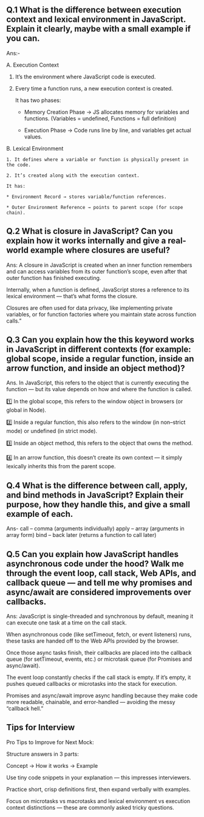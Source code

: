 ## Q.1 What is the difference between execution context and lexical environment in JavaScript. Explain it clearly, maybe with a small example if you can.

Ans:- 

A. Execution Context

1. It’s the environment where JavaScript code is executed.

2. Every time a function runs, a new execution context is created.

    It has two phases:

    * Memory Creation Phase → JS allocates memory for variables and functions.
      (Variables = undefined, Functions = full definition)

    * Execution Phase → Code runs line by line, and variables get actual values.

B. Lexical Environment

    1. It defines where a variable or function is physically present in the code.

    2. It’s created along with the execution context.

    It has:

    * Environment Record → stores variable/function references.

    * Outer Environment Reference → points to parent scope (for scope chain).

## Q.2 What is closure in JavaScript? Can you explain how it works internally and give a real-world example where closures are useful?

Ans: A closure in JavaScript is created when an inner function remembers and can access variables from its outer function’s scope, even after that outer function has finished executing.

Internally, when a function is defined, JavaScript stores a reference to its lexical environment — that’s what forms the closure.

Closures are often used for data privacy, like implementing private variables, or for function factories where you maintain state across function calls.”

## Q.3 Can you explain how the this keyword works in JavaScript in different contexts (for example: global scope, inside a regular function, inside an arrow function, and inside an object method)?

Ans. In JavaScript, this refers to the object that is currently executing the function — but its value depends on how and where the function is called.

1️⃣ In the global scope, this refers to the window object in browsers (or global in Node).

2️⃣ Inside a regular function, this also refers to the window (in non–strict mode) or undefined (in strict mode).

3️⃣ Inside an object method, this refers to the object that owns the method.

4️⃣ In an arrow function, this doesn’t create its own context — it simply lexically inherits this from the parent scope.

## Q.4 What is the difference between call, apply, and bind methods in JavaScript? Explain their purpose, how they handle this, and give a small example of each.

Ans- call – comma (arguments individually)
apply – array (arguments in array form)
bind – back later (returns a function to call later)


## Q.5 Can you explain how JavaScript handles asynchronous code under the hood? Walk me through the event loop, call stack, Web APIs, and callback queue — and tell me why promises and async/await are considered improvements over callbacks.

Ans: JavaScript is single-threaded and synchronous by default, meaning it can execute one task at a time on the call stack.

When asynchronous code (like setTimeout, fetch, or event listeners) runs, these tasks are handed off to the Web APIs provided by the browser.

Once those async tasks finish, their callbacks are placed into the callback queue (for setTimeout, events, etc.) or microtask queue (for Promises and async/await).

The event loop constantly checks if the call stack is empty. If it’s empty, it pushes queued callbacks or microtasks into the stack for execution.

Promises and async/await improve async handling because they make code more readable, chainable, and error-handled — avoiding the messy “callback hell.”



## Tips for Interview

Pro Tips to Improve for Next Mock:

Structure answers in 3 parts:

Concept → How it works → Example

Use tiny code snippets in your explanation — this impresses interviewers.

Practice short, crisp definitions first, then expand verbally with examples.

Focus on microtasks vs macrotasks and lexical environment vs execution context distinctions — these are commonly asked tricky questions.